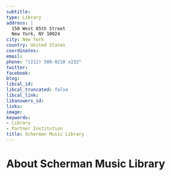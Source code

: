 ```yaml
---
subtitle: 
type: Library
address: |
  150 West 85th Street
  New York, NY 10024
city: New York
country: United States
coordinates: 
email: 
phone: "(212) 580-0210 x232"
twitter: 
facebook: 
blog: 
libcal_id: 
libcal_truncated: false
libcal_link: 
libanswers_id: 
links: 
image: 
keywords:
- Library
- Partner Institution
title: Scherman Music Library
---
```


# About Scherman Music Library